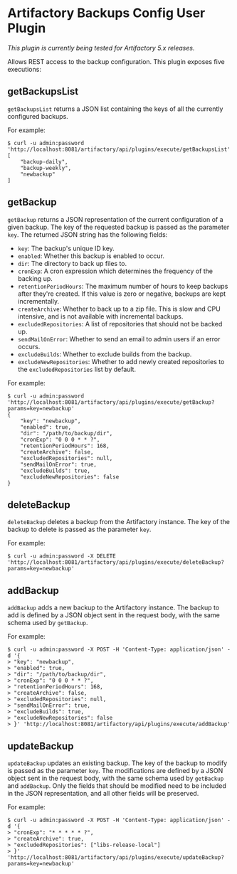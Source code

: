 Artifactory Backups Config User Plugin
======================================

*This plugin is currently being tested for Artifactory 5.x releases.*

Allows REST access to the backup configuration. This plugin exposes five
executions:

getBackupsList
--------------

`getBackupsList` returns a JSON list containing the keys of all the currently
configured backups.

For example:

```
$ curl -u admin:password 'http://localhost:8081/artifactory/api/plugins/execute/getBackupsList'
[
    "backup-daily",
    "backup-weekly",
    "newbackup"
]
```

getBackup
---------

`getBackup` returns a JSON representation of the current configuration of a
given backup. The key of the requested backup is passed as the parameter `key`.
The returned JSON string has the following fields:

- `key`: The backup's unique ID key.
- `enabled`: Whether this backup is enabled to occur.
- `dir`: The directory to back up files to.
- `cronExp`: A cron expression which determines the frequency of the backing up.
- `retentionPeriodHours`: The maximum number of hours to keep backups after
  they're created. If this value is zero or negative, backups are kept
  incrementally.
- `createArchive`: Whether to back up to a zip file. This is slow and CPU
  intensive, and is not available with incremental backups.
- `excludedRepositories`: A list of repositories that should not be backed up.
- `sendMailOnError`: Whether to send an email to admin users if an error occurs.
- `excludeBuilds`: Whether to exclude builds from the backup.
- `excludeNewRepositories`: Whether to add newly created repositories to the
  `excludedRepositories` list by default.

For example:

```
$ curl -u admin:password 'http://localhost:8081/artifactory/api/plugins/execute/getBackup?params=key=newbackup'
{
    "key": "newbackup",
    "enabled": true,
    "dir": "/path/to/backup/dir",
    "cronExp": "0 0 0 * * ?",
    "retentionPeriodHours": 168,
    "createArchive": false,
    "excludedRepositories": null,
    "sendMailOnError": true,
    "excludeBuilds": true,
    "excludeNewRepositories": false
}
```

deleteBackup
------------

`deleteBackup` deletes a backup from the Artifactory instance. The key of the
backup to delete is passed as the parameter `key`.

For example:

```
$ curl -u admin:password -X DELETE 'http://localhost:8081/artifactory/api/plugins/execute/deleteBackup?params=key=newbackup'
```

addBackup
---------

`addBackup` adds a new backup to the Artifactory instance. The backup to add is
defined by a JSON object sent in the request body, with the same schema used by
`getBackup`.

For example:

```
$ curl -u admin:password -X POST -H 'Content-Type: application/json' -d '{
> "key": "newbackup",
> "enabled": true,
> "dir": "/path/to/backup/dir",
> "cronExp": "0 0 0 * * ?",
> "retentionPeriodHours": 168,
> "createArchive": false,
> "excludedRepositories": null,
> "sendMailOnError": true,
> "excludeBuilds": true,
> "excludeNewRepositories": false
> }' 'http://localhost:8081/artifactory/api/plugins/execute/addBackup'
```

updateBackup
------------

`updateBackup` updates an existing backup. The key of the backup to modify is
passed as the parameter `key`. The modifications are defined by a JSON object
sent in the request body, with the same schema used by `getBackup` and
`addBackup`. Only the fields that should be modified need to be included in the
JSON representation, and all other fields will be preserved.

For example:

```
$ curl -u admin:password -X POST -H 'Content-Type: application/json' -d '{
> "cronExp": "* * * * * ?",
> "createArchive": true,
> "excludedRepositories": ["libs-release-local"]
> }' 'http://localhost:8081/artifactory/api/plugins/execute/updateBackup?params=key=newbackup'
```
